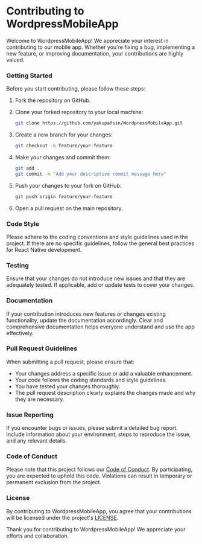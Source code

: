 # Contributing to WordpressMobileApp

Welcome to WordpressMobileApp! We appreciate your interest in contributing to our mobile app. Whether you're fixing a bug, implementing a new feature, or improving documentation, your contributions are highly valued.

### Getting Started

Before you start contributing, please follow these steps:

1. Fork the repository on GitHub.
2. Clone your forked repository to your local machine:

   ```bash
   git clone https://github.com/yakupafsin/WordpressMobileApp.git
   ```

3. Create a new branch for your changes:

   ```bash
   git checkout -b feature/your-feature
   ```

4. Make your changes and commit them:

   ```bash
   git add .
   git commit -m "Add your descriptive commit message here"
   ```

5. Push your changes to your fork on GitHub:

   ```bash
   git push origin feature/your-feature
   ```

6. Open a pull request on the main repository.

### Code Style

Please adhere to the coding conventions and style guidelines used in the project. If there are no specific guidelines, follow the general best practices for React Native development.

### Testing

Ensure that your changes do not introduce new issues and that they are adequately tested. If applicable, add or update tests to cover your changes.

### Documentation

If your contribution introduces new features or changes existing functionality, update the documentation accordingly. Clear and comprehensive documentation helps everyone understand and use the app effectively.

### Pull Request Guidelines

When submitting a pull request, please ensure that:

- Your changes address a specific issue or add a valuable enhancement.
- Your code follows the coding standards and style guidelines.
- You have tested your changes thoroughly.
- The pull request description clearly explains the changes made and why they are necessary.

### Issue Reporting

If you encounter bugs or issues, please submit a detailed bug report. Include information about your environment, steps to reproduce the issue, and any relevant details.

### Code of Conduct

Please note that this project follows our [Code of Conduct](CODE_OF_CONDUCT.md). By participating, you are expected to uphold this code. Violations can result in temporary or permanent exclusion from the project.

### License

By contributing to WordpressMobileApp, you agree that your contributions will be licensed under the project's [LICENSE](LICENSE.md).

Thank you for contributing to WordpressMobileApp! We appreciate your efforts and collaboration.
